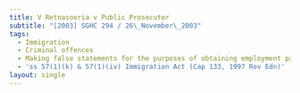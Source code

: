 ```yaml
---
title: V Retnasooria v Public Prosecutor
subtitle: "[2003] SGHC 294 / 26\_November\_2003"
tags:
  - Immigration
  - Criminal offences
  - Making false statements for the purposes of obtaining employment passes
  - 'ss 57(1)(k) & 57(1)(iv) Immigration Act (Cap 133, 1997 Rev Edn)'
layout: single
---
```



